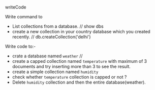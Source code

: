 writeCode

Write command to

- List collections from a database.   // show dbs
- create a new collection in your country database which you created recently.    // db.createCollection('delhi') 

Write code to:-

- crate a database named `weather` // 
- create a capped collection named `temperature` with maximum of 3 documents and try inserting more than 3 to see the result.
- create a simple collection named `humidity`
- check whether `temperature` collection is capped or not ?
- Delete `humidity` collection and then the entire database(weather).
